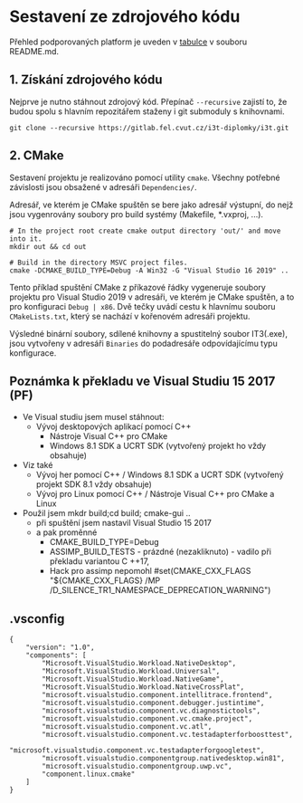 # Sestavení ze zdrojového kódu
Přehled podporovaných platform je uveden v [tabulce](../README.md) v souboru README.md.

## 1. Získání zdrojového kódu
Nejprve je nutno stáhnout zdrojový kód. Přepínač `--recursive` zajistí to, 
že budou spolu s hlavním repozitářem staženy i git submoduly s knihovnami.
````shell script
git clone --recursive https://gitlab.fel.cvut.cz/i3t-diplomky/i3t.git
````

## 2. CMake
Sestavení projektu je realizováno pomocí utility `cmake`. Všechny potřebné závislosti
jsou obsažené v adresáři `Dependencies/`.

Adresář, ve kterém je CMake spuštěn se bere jako adresář výstupní, do nejž jsou 
vygenrovány soubory pro build systémy (Makefile, *.vxproj, ...).

````shell script
# In the project root create cmake output directory 'out/' and move into it.
mkdir out && cd out

# Build in the directory MSVC project files.
cmake -DCMAKE_BUILD_TYPE=Debug -A Win32 -G "Visual Studio 16 2019" ..
````
Tento příklad spuštění CMake z příkazové řádky vygeneruje soubory projektu pro Visual 
 Studio 2019 v adresáři, ve kterém je CMake spuštěn, a to pro konfiguraci ``Debug | x86``.
Dvě tečky uvádí cestu k hlavnímu souboru ``CMakeLists.txt``, který se nachází v kořenovém
adresáři projektu.

Výsledné binární soubory, sdílené knihovny a spustitelný soubor IT3(.exe), jsou
vytvořeny v adresáři ``Binaries`` do podadresáře odpovídajícímu typu konfigurace.

## Poznámka k překladu ve Visual Studiu 15 2017 (PF)
- Ve Visual studiu jsem musel stáhnout:
  - Vývoj desktopových aplikací pomocí C++ 
	- Nástroje Visual C++ pro CMake
	- Windows 8.1 SDK a UCRT SDK (vytvořený projekt ho vždy obsahuje)
- Viz také 	
  - Vývoj her pomocí C++ / Windows 8.1 SDK a UCRT SDK (vytvořený projekt SDK 8.1 vždy obsahuje)
  - Vývoj pro Linux pomocí C++ / Nástroje Visual C++ pro CMake a Linux
- Použil jsem mkdr build;cd build; cmake-gui ..
  - při spuštění jsem nastavil Visual Studio 15 2017	
  - a pak proměnné 
	- CMAKE_BUILD_TYPE=Debug 
	- ASSIMP_BUILD_TESTS - prázdné (nezakliknuto) - vadilo při překladu variantou C ++17,
    - Hack pro assimp nepomohl #set(CMAKE_CXX_FLAGS "${CMAKE_CXX_FLAGS} /MP /D_SILENCE_TR1_NAMESPACE_DEPRECATION_WARNING")

	
## .vsconfig  
````
{
	"version": "1.0",
	"components": [
		"Microsoft.VisualStudio.Workload.NativeDesktop",
		"Microsoft.VisualStudio.Workload.Universal",
		"Microsoft.VisualStudio.Workload.NativeGame",
		"Microsoft.VisualStudio.Workload.NativeCrossPlat",
		"microsoft.visualstudio.component.intellitrace.frontend",
		"microsoft.visualstudio.component.debugger.justintime",
		"microsoft.visualstudio.component.vc.diagnostictools",
		"microsoft.visualstudio.component.vc.cmake.project",
		"microsoft.visualstudio.component.vc.atl",
		"microsoft.visualstudio.component.vc.testadapterforboosttest",
		"microsoft.visualstudio.component.vc.testadapterforgoogletest",
		"microsoft.visualstudio.componentgroup.nativedesktop.win81",
		"microsoft.visualstudio.componentgroup.uwp.vc",
		"component.linux.cmake"
	]
}
````